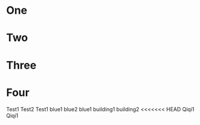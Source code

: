 # One
# Two
# Three
# Four
Test1 Test2 Test1
blue1 blue2 blue1
building1 building2
<<<<<<< HEAD
Qiqi1 Qiqi1
